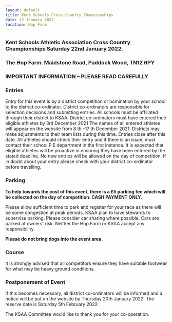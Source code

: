 ```yaml
---
layout: default
title: Kent Schools Cross Country Championships
date: 22 January 2022
location: Hop Farm
---
```


### Kent Schools Athletic Association Cross Country Championships Saturday 22nd January 2022.

### The Hop Farm. Maidstone Road, Paddock Wood, TN12 6PY

### IMPORTANT INFORMATION – PLEASE READ CAREFULLY

### Entries

Entry for this event is by a district competition or nomination by your school to the district
co-ordinator.
District co-ordinators are responsible for selection decisions and submitting entries.
All schools must be affiliated through their district to KSAA.
District co-ordinators must have entered their eligible athletes by 3rd December 2021
The names of all entered athletes will appear on the website from 8 th –17 th December 2021.
Districts may make adjustments to their team lists during this time. Entries close after this
date.
All athletes should check their entry and if there is an issue, must contact their school P.E
department in the first instance.
It is expected that eligible athletes will be proactive in ensuring they have been entered by the stated deadline.
No new entries will be allowed on the day of competition. If in doubt about your entry please
check with your district co-ordinator before travelling.

### Parking

**To help towards the cost of this event, there is a £5 parking fee which will
be collected on the day of competition. CASH PAYMENT ONLY.**

Please allow sufficient time to park and register for your race as there will be some
congestion at peak periods. KSAA plan to have stewards to supervise parking.
Please consider car sharing where possible.
Cars are parked at owners' risk. Neither the Hop Farm or KSAA accept any responsibility.

**Please do not bring dogs into the event area.**

### Course

It is strongly advised that all competitors ensure they have suitable footwear for what may be
heavy ground conditions.

### Postponement of Event

If this becomes necessary, all district co-ordinators will be informed and a notice will be put on the website by Thursday 20th January 2022. The reserve date is Saturday 5th February 2022.

The KSAA Committee would like to thank you for your co-operation.
